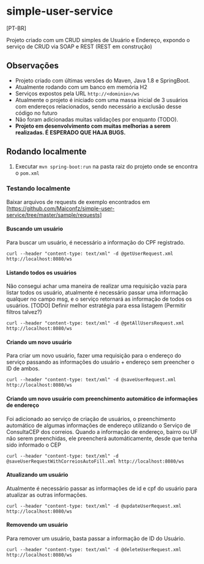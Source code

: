 # simple-user-service

[PT-BR]

Projeto criado com um CRUD simples de Usuário e Endereço, expondo o serviço de CRUD via SOAP e REST (REST em construção)

## Observações ##

- Projeto criado com últimas versões do Maven, Java 1.8 e SpringBoot.
- Atualmente rodando com um banco em memória H2
- Serviços expostos pela URL `http://<dominio>/ws`
- Atualmente o projeto é iniciado com uma massa inicial de 3 usuários com endereços relacionados, sendo necessário a exclusão desse código no futuro
- Não foram adicionadas muitas validações por enquanto (TODO).
- **Projeto em desenvolvimento com muitas melhorias a serem realizadas. É ESPERADO QUE HAJA BUGS.**

## Rodando localmente ##

1. Executar `mvn spring-boot:run` na pasta raiz do projeto onde se encontra o `pom.xml`

### Testando localmente ###

Baixar arquivos de requests de exemplo encontrados em [https://github.com/Maiconfz/simple-user-service/tree/master/sample/requests]

#### Buscando um usuário ####

Para buscar um usuário, é necessário a informação do CPF registrado.

`curl --header "content-type: text/xml" -d @getUserRequest.xml http://localhost:8080/ws`

#### Listando todos os usuários ####

Não consegui achar uma maneira de realizar uma requisição vazia para listar todos os usuário, atualmente é necessário passar uma informação qualquer no campo msg, e o serviço retornará as informação de todos os usuários. [TODO] Definir melhor estratégia para essa listagem (Permitir filtros talvez?)

`curl --header "content-type: text/xml" -d @getAllUsersRequest.xml http://localhost:8080/ws`

#### Criando um novo usuário ####

Para criar um novo usuário, fazer uma requisição para o endereço do serviço passando as informações do usuário + endereço sem preencher o ID de ambos.

`curl --header "content-type: text/xml" -d @saveUserRequest.xml http://localhost:8080/ws`

#### Criando um novo usuário com preenchimento automático de informações de endereço ####

Foi adicionado ao serviço de criação de usuários, o preenchimento automático de algumas informações de endereço utilizando o Serviço de ConsultaCEP dos correios. Quando a informação de endereço, bairro ou UF não serem preenchidas, ele preencherá automáticamente, desde que tenha sido informado o CEP

`curl --header "content-type: text/xml" -d @saveUserRequestWithCorreiosAutoFill.xml http://localhost:8080/ws`

#### Atualizando um usuário ####

Atualmente é necessário passar as informações de id e cpf do usuário para atualizar as outras informações.

`curl --header "content-type: text/xml" -d @updateUserRequest.xml http://localhost:8080/ws`

#### Removendo um usuário ####

Para remover um usuário, basta passar a informação de ID do Usuário.

`curl --header "content-type: text/xml" -d @deleteUserRequest.xml http://localhost:8080/ws`
